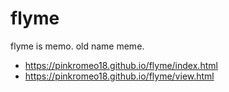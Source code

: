 # flyme
flyme is memo. old name meme.

- https://pinkromeo18.github.io/flyme/index.html
- https://pinkromeo18.github.io/flyme/view.html
